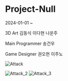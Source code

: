 # Project-Null

2024-01-01 ~ 

3D Art
김동식
이다현
나운주

Main Programmer
송건우

Game Designer
권오현
이주노


![Attack](https://github.com/GunWoo0704/Project-Null/assets/97406373/61a4b46c-7631-4348-9427-4a9f7b2b88bf)

![Attack_2](https://github.com/GunWoo0704/Project-Null/assets/97406373/1f65cc02-422e-4dad-889d-4a03fecb7fa9)
![Attack_3](https://github.com/GunWoo0704/Project-Null/assets/97406373/772c569a-de04-4de9-bfcb-f13f8794c44f)
